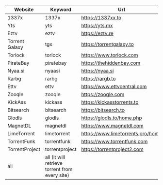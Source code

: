 | Website        | Keyword                                        | Url                               | Example                                                                                         |
| -------------- | ---------------------------------------------- | --------------------------------- | ----------------------------------------------------------------------------------------------- |
| 1337x          | 1337x                                          | https://1337xx.to                 | [/api/1337x/avengers](https://torrents.vercel.app/api/1337x/avengers)                   |
| Yts            | yts                                            | https://yts.mx                    | [/api/yts/avengers](https://torrents.vercel.app/api/yts/avengers)                       |
| Eztv           | eztv                                           | https://eztv.re                   | [/api/eztv/avengers](https://torrents.vercel.app/api/eztv/avengers)                     |
| Torrent Galaxy | tgx                                            | https://torrentgalaxy.to          | [/api/tgx/avengers](https://torrents.vercel.app/api/tgx/avengers)                       |
| Torlock        | torlock                                        | https://www.torlock.com           | [/api/torlock/avengers](https://torrents.vercel.app/api/torlock/avengers)               |
| PirateBay      | piratebay                                      | https://thehiddenbay.com          | [/api/piratebay/avengers](https://torrents.vercel.app/api/piratebay/avengers)           |
| Nyaa.si        | nyaasi                                         | https://nyaa.si                   | [/api/nyaasi/umaru](https://torrents.vercel.app/api/nyaasi/umaru)                       |
| Rarbg          | rarbg                                          | https://rargb.to                  | [/api/rarbg/avengers](https://torrents.vercel.app/api/rarbg/avengers)                   |
| Ettv           | ettv                                           | https://www.ettvcentral.com       | [/api/ettv/avengers](https://torrents.vercel.app/api/ettv/avengers)                     |
| Zooqle         | zooqle                                         | https://zooqle.com                | [/api/zooqle/avengers](https://torrents.vercel.app/api/zooqle/avengers)                 |
| KickAss        | kickass                                        | https://kickasstorrents.to        | [/api/kickass/avengers](https://torrents.vercel.app/api/kickass/avengers)               |
| Bitsearch      | bitsearch                                      | https://bitsearch.to              | [/api/bitsearch/avengers](https://torrents.vercel.app/api/bitsearch/avengers)           |
| Glodls         | glodls                                         | https://glodls.to/home.php        | [/api/glodls/avengers](https://torrents.vercel.app/api/glodls/avengers)                 |
| MagnetDL       | magnetdl                                       | https://www.magnetdl.com          | [/api/magnetdl/avengers](https://torrents.vercel.app/api/magnetdl/avengers)             |
| LimeTorrent    | limetorrent                                    | https://www.limetorrents.pro/home | [/api/limetorrent/avengers](https://torrents.vercel.app/api/limetorrent/avengers)       |
| TorrentFunk    | torrentfunk                                    | https://www.torrentfunk.com       | [/api/torrentfunk/avengers](https://torrents.vercel.app/api/torrentfunk/avengers)       |
| TorrentProject | torrentproject                                 | https://torrentproject2.com       | [/api/torrentproject/avengers](https://torrents.vercel.app/api/torrentproject/avengers) |
| all            | all (it will retrieve torrent from every site) |                                   | [/api/all/avengers](https://torrents.vercel.app/api/all/avengers)                       |